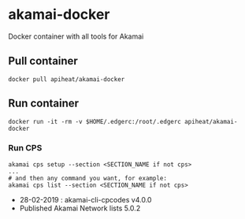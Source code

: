 # akamai-docker

Docker container with all tools for Akamai

## Pull container

```shell
docker pull apiheat/akamai-docker
```

## Run container

```shell
docker run -it -rm -v $HOME/.edgerc:/root/.edgerc apiheat/akamai-docker
```

### Run CPS

```shell
akamai cps setup --section <SECTION_NAME if not cps>
...
# and then any command you want, for example:
akamai cps list --section <SECTION_NAME if not cps>
```

* 28-02-2019 : akamai-cli-cpcodes v4.0.0 
* Published Akamai Network lists 5.0.2

